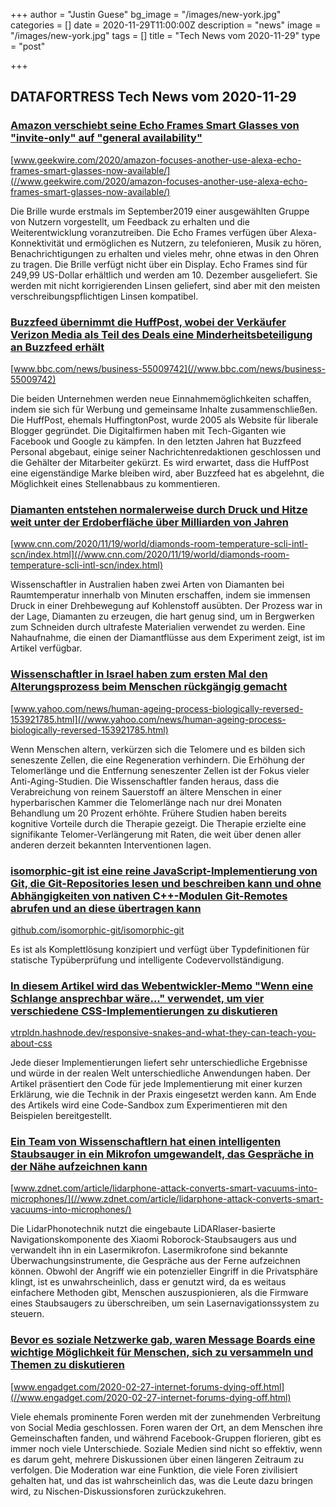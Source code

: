 +++
author = "Justin Guese"
bg_image = "/images/new-york.jpg"
categories = []
date = 2020-11-29T11:00:00Z
description = "news"
image = "/images/new-york.jpg"
tags = []
title = "Tech News vom 2020-11-29"
type = "post"

+++

        
## DATAFORTRESS Tech News vom 2020-11-29


### [Amazon verschiebt seine Echo Frames Smart Glasses von "invite-only" auf "general availability"](//www.geekwire.com/2020/amazon-focuses-another-use-alexa-echo-frames-smart-glasses-now-available/)


[www.geekwire.com/2020/amazon-focuses-another-use-alexa-echo-frames-smart-glasses-now-available/](//www.geekwire.com/2020/amazon-focuses-another-use-alexa-echo-frames-smart-glasses-now-available/)


Die Brille wurde erstmals im September2019 einer ausgewählten Gruppe von Nutzern vorgestellt, um Feedback zu erhalten und die Weiterentwicklung voranzutreiben. Die Echo Frames verfügen über Alexa-Konnektivität und ermöglichen es Nutzern, zu telefonieren, Musik zu hören, Benachrichtigungen zu erhalten und vieles mehr, ohne etwas in den Ohren zu tragen. Die Brille verfügt nicht über ein Display. Echo Frames sind für 249,99 US-Dollar erhältlich und werden am 10. Dezember ausgeliefert. Sie werden mit nicht korrigierenden Linsen geliefert, sind aber mit den meisten verschreibungspflichtigen Linsen kompatibel.


### [Buzzfeed übernimmt die HuffPost, wobei der Verkäufer Verizon Media als Teil des Deals eine Minderheitsbeteiligung an Buzzfeed erhält](//www.bbc.com/news/business-55009742)


[www.bbc.com/news/business-55009742](//www.bbc.com/news/business-55009742)


Die beiden Unternehmen werden neue Einnahmemöglichkeiten schaffen, indem sie sich für Werbung und gemeinsame Inhalte zusammenschließen. Die HuffPost, ehemals HuffingtonPost, wurde 2005 als Website für liberale Blogger gegründet. Die Digitalfirmen haben mit Tech-Giganten wie Facebook und Google zu kämpfen. In den letzten Jahren hat Buzzfeed Personal abgebaut, einige seiner Nachrichtenredaktionen geschlossen und die Gehälter der Mitarbeiter gekürzt. Es wird erwartet, dass die HuffPost eine eigenständige Marke bleiben wird, aber Buzzfeed hat es abgelehnt, die Möglichkeit eines Stellenabbaus zu kommentieren.


### [Diamanten entstehen normalerweise durch Druck und Hitze weit unter der Erdoberfläche über Milliarden von Jahren](//www.cnn.com/2020/11/19/world/diamonds-room-temperature-scli-intl-scn/index.html)


[www.cnn.com/2020/11/19/world/diamonds-room-temperature-scli-intl-scn/index.html](//www.cnn.com/2020/11/19/world/diamonds-room-temperature-scli-intl-scn/index.html)


Wissenschaftler in Australien haben zwei Arten von Diamanten bei Raumtemperatur innerhalb von Minuten erschaffen, indem sie immensen Druck in einer Drehbewegung auf Kohlenstoff ausübten. Der Prozess war in der Lage, Diamanten zu erzeugen, die hart genug sind, um in Bergwerken zum Schneiden durch ultrafeste Materialien verwendet zu werden. Eine Nahaufnahme, die einen der Diamantflüsse aus dem Experiment zeigt, ist im Artikel verfügbar.


### [Wissenschaftler in Israel haben zum ersten Mal den Alterungsprozess beim Menschen rückgängig gemacht](//www.yahoo.com/news/human-ageing-process-biologically-reversed-153921785.html)


[www.yahoo.com/news/human-ageing-process-biologically-reversed-153921785.html](//www.yahoo.com/news/human-ageing-process-biologically-reversed-153921785.html)


Wenn Menschen altern, verkürzen sich die Telomere und es bilden sich seneszente Zellen, die eine Regeneration verhindern. Die Erhöhung der Telomerlänge und die Entfernung seneszenter Zellen ist der Fokus vieler Anti-Aging-Studien. Die Wissenschaftler fanden heraus, dass die Verabreichung von reinem Sauerstoff an ältere Menschen in einer hyperbarischen Kammer die Telomerlänge nach nur drei Monaten Behandlung um 20 Prozent erhöhte. Frühere Studien haben bereits kognitive Vorteile durch die Therapie gezeigt. Die Therapie erzielte eine signifikante Telomer-Verlängerung mit Raten, die weit über denen aller anderen derzeit bekannten Interventionen lagen.


### [isomorphic-git ist eine reine JavaScript-Implementierung von Git, die Git-Repositories lesen und beschreiben kann und ohne Abhängigkeiten von nativen C++-Modulen Git-Remotes abrufen und an diese übertragen kann](//github.com/isomorphic-git/isomorphic-git)


[github.com/isomorphic-git/isomorphic-git](//github.com/isomorphic-git/isomorphic-git)


Es ist als Komplettlösung konzipiert und verfügt über Typdefinitionen für statische Typüberprüfung und intelligente Codevervollständigung.


### [In diesem Artikel wird das Webentwickler-Memo "Wenn eine Schlange ansprechbar wäre..." verwendet, um vier verschiedene CSS-Implementierungen zu diskutieren](//vtrpldn.hashnode.dev/responsive-snakes-and-what-they-can-teach-you-about-css)


[vtrpldn.hashnode.dev/responsive-snakes-and-what-they-can-teach-you-about-css](//vtrpldn.hashnode.dev/responsive-snakes-and-what-they-can-teach-you-about-css)


Jede dieser Implementierungen liefert sehr unterschiedliche Ergebnisse und würde in der realen Welt unterschiedliche Anwendungen haben. Der Artikel präsentiert den Code für jede Implementierung mit einer kurzen Erklärung, wie die Technik in der Praxis eingesetzt werden kann. Am Ende des Artikels wird eine Code-Sandbox zum Experimentieren mit den Beispielen bereitgestellt.


### [Ein Team von Wissenschaftlern hat einen intelligenten Staubsauger in ein Mikrofon umgewandelt, das Gespräche in der Nähe aufzeichnen kann](//www.zdnet.com/article/lidarphone-attack-converts-smart-vacuums-into-microphones/)


[www.zdnet.com/article/lidarphone-attack-converts-smart-vacuums-into-microphones/](//www.zdnet.com/article/lidarphone-attack-converts-smart-vacuums-into-microphones/)


Die LidarPhonotechnik nutzt die eingebaute LiDARlaser-basierte Navigationskomponente des Xiaomi Roborock-Staubsaugers aus und verwandelt ihn in ein Lasermikrofon. Lasermikrofone sind bekannte Überwachungsinstrumente, die Gespräche aus der Ferne aufzeichnen können. Obwohl der Angriff wie ein potenzieller Eingriff in die Privatsphäre klingt, ist es unwahrscheinlich, dass er genutzt wird, da es weitaus einfachere Methoden gibt, Menschen auszuspionieren, als die Firmware eines Staubsaugers zu überschreiben, um sein Lasernavigationssystem zu steuern.


### [Bevor es soziale Netzwerke gab, waren Message Boards eine wichtige Möglichkeit für Menschen, sich zu versammeln und Themen zu diskutieren](//www.engadget.com/2020-02-27-internet-forums-dying-off.html)


[www.engadget.com/2020-02-27-internet-forums-dying-off.html](//www.engadget.com/2020-02-27-internet-forums-dying-off.html)


Viele ehemals prominente Foren werden mit der zunehmenden Verbreitung von Social Media geschlossen. Foren waren der Ort, an dem Menschen ihre Gemeinschaften fanden, und während Facebook-Gruppen florieren, gibt es immer noch viele Unterschiede. Soziale Medien sind nicht so effektiv, wenn es darum geht, mehrere Diskussionen über einen längeren Zeitraum zu verfolgen. Die Moderation war eine Funktion, die viele Foren zivilisiert gehalten hat, und das ist wahrscheinlich das, was die Leute dazu bringen wird, zu Nischen-Diskussionsforen zurückzukehren.